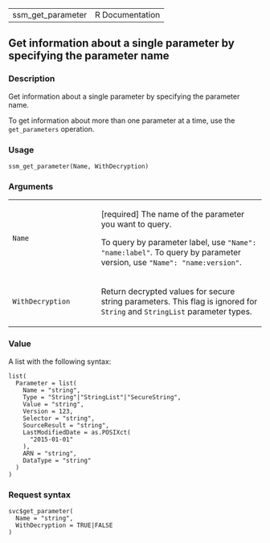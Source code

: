<table style="width: 100%;">
<tbody>
<tr class="odd">
<td>ssm_get_parameter</td>
<td style="text-align: right;">R Documentation</td>
</tr>
</tbody>
</table>

## Get information about a single parameter by specifying the parameter name

### Description

Get information about a single parameter by specifying the parameter
name.

To get information about more than one parameter at a time, use the
`get_parameters` operation.

### Usage

    ssm_get_parameter(Name, WithDecryption)

### Arguments

<table>
<colgroup>
<col style="width: 35%" />
<col style="width: 65%" />
</colgroup>
<tbody>
<tr class="odd">
<td><code id="ssm_get_parameter_:_Name">Name</code></td>
<td><p>[required] The name of the parameter you want to query.</p>
<p>To query by parameter label, use <code>"Name": "name:label"</code>.
To query by parameter version, use
<code>"Name": "name:version"</code>.</p></td>
</tr>
<tr class="even">
<td><code
id="ssm_get_parameter_:_WithDecryption">WithDecryption</code></td>
<td><p>Return decrypted values for secure string parameters. This flag
is ignored for <code>String</code> and <code>StringList</code> parameter
types.</p></td>
</tr>
</tbody>
</table>

### Value

A list with the following syntax:

    list(
      Parameter = list(
        Name = "string",
        Type = "String"|"StringList"|"SecureString",
        Value = "string",
        Version = 123,
        Selector = "string",
        SourceResult = "string",
        LastModifiedDate = as.POSIXct(
          "2015-01-01"
        ),
        ARN = "string",
        DataType = "string"
      )
    )

### Request syntax

    svc$get_parameter(
      Name = "string",
      WithDecryption = TRUE|FALSE
    )
